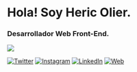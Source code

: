 # Hola! Soy Heric Olier.
### Desarrollador Web Front-End.

![](https://i.imgur.com/HJ6rynX.png)

[![Twitter](https://img.shields.io/badge/Twitter-@heric_olier-1DA1F2?style=for-the-badge&logo=twitter&logoColor=white&labelColor=101010)](https://twitter.com/heric_olier)
[![Instagram](https://img.shields.io/badge/Instagram-@heric_olier-E4405F?style=for-the-badge&logo=instagram&logoColor=white&labelColor=101010)](https://instagram.com/heric_olier)
[![LinkedIn](https://img.shields.io/badge/LinkedIn-Heric_Olier-0077B5?style=for-the-badge&logo=linkedin&logoColor=white&labelColor=101010)](https://www.linkedin.com/in/heric-olier-36400b238)
[![Web](https://img.shields.io/badge/Web-HericOlier.com-5f19dd?style=for-the-badge&logo=dev.to&logoColor=white&labelColor=101010)](https://heric-olier-frontend-developer.netlify.app)

<!--
**Heric-Olier/Heric-Olier** is a ✨ _special_ ✨ repository because its `README.md` (this file) appears on your GitHub profile.

Here are some ideas to get you started:

- 🔭 I’m currently working on ...
- 🌱 I’m currently learning ...
- 👯 I’m looking to collaborate on ...
- 🤔 I’m looking for help with ...
- 💬 Ask me about ...
- 📫 How to reach me: ...
- 😄 Pronouns: ...
- ⚡ Fun fact: ...
-->
